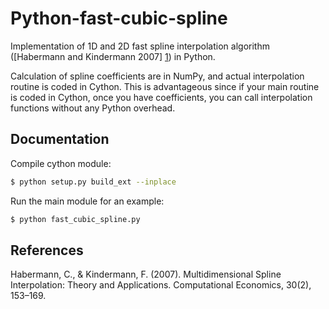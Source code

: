 Python-fast-cubic-spline
========================

Implementation of 1D and 2D fast spline interpolation algorithm ([Habermann
and Kindermann 2007] [1]) in Python.

Calculation of spline coefficients are in NumPy, and actual interpolation
routine is coded in Cython. This is advantageous since if your main routine is
coded in Cython, once you have coefficients, you can call interpolation
functions without any Python overhead.

Documentation
-------------

Compile cython module:
```sh
$ python setup.py build_ext --inplace
```

Run the main module for an example:
```sh
$ python fast_cubic_spline.py
```


References
-------------

Habermann, C., & Kindermann, F. (2007). Multidimensional Spline Interpolation:
Theory and Applications. Computational Economics, 30(2), 153–169.

[1]: http://www.springerlink.com/index/10.1007/s10614-007-9092-4 "Habermann, C., & Kindermann, F. (2007). Multidimensional Spline Interpolation: Theory and Applications. Computational Economics, 30(2), 153–169."
